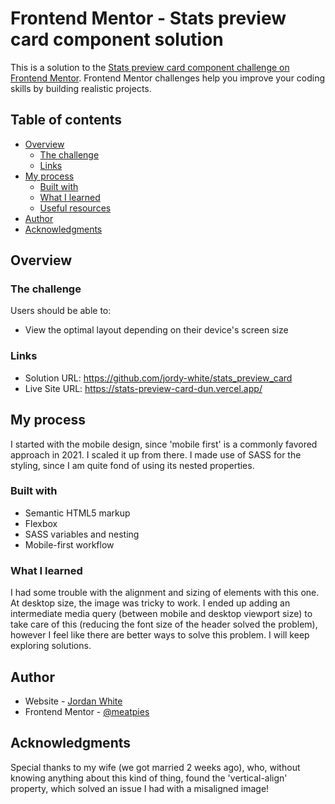 # Frontend Mentor - Stats preview card component solution

This is a solution to the [Stats preview card component challenge on Frontend Mentor](https://www.frontendmentor.io/challenges/stats-preview-card-component-8JqbgoU62). Frontend Mentor challenges help you improve your coding skills by building realistic projects.

## Table of contents

- [Overview](#overview)
  - [The challenge](#the-challenge)
  - [Links](#links)
- [My process](#my-process)
  - [Built with](#built-with)
  - [What I learned](#what-i-learned)
  - [Useful resources](#useful-resources)
- [Author](#author)
- [Acknowledgments](#acknowledgments)

## Overview

### The challenge

Users should be able to:

- View the optimal layout depending on their device's screen size

### Links

- Solution URL: https://github.com/jordy-white/stats_preview_card
- Live Site URL: https://stats-preview-card-dun.vercel.app/

## My process

I started with the mobile design, since 'mobile first' is a commonly favored approach in 2021. I scaled it up from there. I made use of SASS for the styling, since I am quite fond of using its nested properties.

### Built with

- Semantic HTML5 markup
- Flexbox
- SASS variables and nesting
- Mobile-first workflow

### What I learned

I had some trouble with the alignment and sizing of elements with this one. At desktop size, the image was tricky to work. I ended up adding an intermediate media query (between mobile and desktop viewport size) to take care of this (reducing the font size of the header solved the problem), however I feel like there are better ways to solve this problem. I will keep exploring solutions.

## Author

- Website - [Jordan White](https://github.com/jordy-white)
- Frontend Mentor - [@meatpies](https://www.frontendmentor.io/profile/meatpies)

## Acknowledgments

Special thanks to my wife (we got married 2 weeks ago), who, without knowing anything about this kind of thing, found the 'vertical-align' property, which solved an issue I had with a misaligned image!
